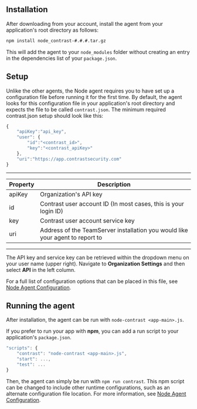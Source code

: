 <!--
title: "Node.js Agent Installation"
description: "Installing the Node.js Agent"
-->

## Installation
After downloading from your account, install the agent from your application's root directory as follows:
``` sh
npm install node_contrast-#.#.#.tar.gz
```
This will add the agent to your ```node_modules``` folder without creating an entry in the dependencies list of your ```package.json```.

## Setup
Unlike the other agents, the Node agent requires you to have set up a configuration file before running it for the first time. By default, the agent looks for this configuration file in your application's root directory and expects the file to be called ```contrast.json```.
The minimum required contrast.json setup should look like this:
``` javascript
{
    "apiKey":"api_key",
    "user": {
        "id":"<contrast_id>",
        "key":"<contrast_apiKey>"
    },
    "uri":"https://app.contrastsecurity.com"
}
```

---

 Property               | Description 
------------------------|------------
apiKey     | Organization's API key     
id         | Contrast user account ID (In most cases, this is your login ID)
key        | Contrast user account service key
uri        | Address of the TeamServer installation you would like your agent to report to

---

The API key and service key can be retrieved within the dropdown menu on your user name (upper right). Navigate to **Organization Settings** and then select **API** in the left column.

For a full list of configuration options that can be placed in this file, see [Node Agent Configuration](user_nodeconfig.html#config).

## Running the agent
After installation, the agent can be run with ```node-contrast <app-main>.js```.

If you prefer to run your app with **npm**, you can add a run script to your application's ```package.json```.

``` javascript
"scripts": {
	"contrast": "node-contrast <app-main>.js",
	"start": ...,
	"test": ...
}
```

Then, the agent can simply be run with ```npm run contrast```. This npm script can be changed to include other runtime configurations, such as an alternate configuration file location. For more information, see [Node Agent Configuration](user_nodeconfig.html#config).
